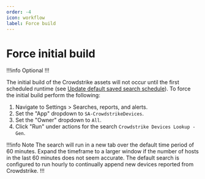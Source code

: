 ```yaml
---
order: -4
icon: workflow
label: Force build
---
```


# Force initial build

!!!info Optional
!!!

The initial build of the Crowdstrike assets will not occur until the first scheduled runtime (see [Update default saved search schedule](build.md)). To force the initial build perform the following:

1. Navigate to Settings > Searches, reports, and alerts.
2. Set the "App" dropdown to `SA-CrowdstrikeDevices`.
3. Set the "Owner" dropdown to `All`.
4. Click "Run" under actions for the search `Crowdstrike Devices Lookup - Gen`.

!!!info Note
The search will run in a new tab over the default time period of 60 minutes. Expand the timeframe to a larger window if the number of hosts in the last 60 minutes does not seem accurate. The default search is configured to run hourly to continually append new devices reported from Crowdstrike.
!!!